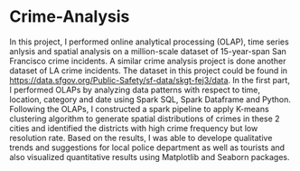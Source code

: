 # Crime-Analysis
In this project, I performed online analytical processing (OLAP), time series anlysis and spatial analysis on a million-scale dataset of 15-year-span San Francisco crime incidents. A similar crime analysis project is done another dataset of LA crime incidents.
The dataset in this project could be found in https://data.sfgov.org/Public-Safety/sf-data/skgt-fej3/data.
In the first part, I performed OLAPs by analyzing data patterns with respect to time, location, category and date using Spark SQL,  Spark Dataframe and Python.
Following the OLAPs, I constructed a spark pipeline to apply K-means clustering algorithm to generate spatial distributions of crimes in these 2 cities and identified the districts with high crime frequency but low resolution rate.
Based on the results, I was able to develope qualitative trends and suggestions for local police department as well as tourists and also visualized quantitative results using Matplotlib and Seaborn packages.
